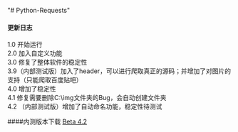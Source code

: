 "# Python-Requests" 
#### 更新日志
1.0 开始运行  
2.0 加入自定义功能  
3.0 修复了整体软件的稳定性  
3.9（内部测试版）加入了header，可以进行爬取真正的源码；并增加了对图片的支持（只能爬取百度贴吧）  
4.0 增加了稳定性  
4.1 修复需要删除C:\img文件夹的Bug，会自动创建文件夹  
4.2 （内部测试版）增加了自动命名功能，稳定性待测试  

####内测版本下载
[Beta 4.2](https://github.com/chengzhilin2021/Python-Requests/blob/main/beta/beta4.2.py)

